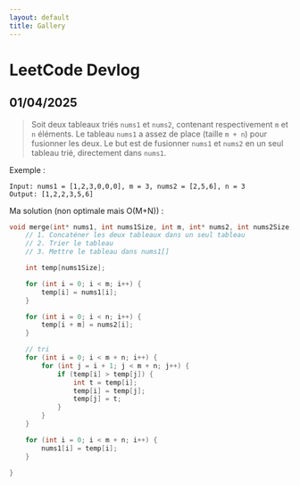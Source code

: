 ```yaml
---
layout: default
title: Gallery
---
```


# LeetCode Devlog

## 01/04/2025

> Soit deux tableaux triés `nums1` et `nums2`, contenant respectivement `m` et `n` éléments. Le tableau `nums1` a assez de place (taille `m + n`) pour fusionner les deux. Le but est de fusionner `nums1` et `nums2` en un seul tableau trié, directement dans `nums1`.

Exemple :
```
Input: nums1 = [1,2,3,0,0,0], m = 3, nums2 = [2,5,6], n = 3
Output: [1,2,2,3,5,6]
```

Ma solution (non optimale mais O(M+N)) :
```c
void merge(int* nums1, int nums1Size, int m, int* nums2, int nums2Size, int n) {
    // 1. Concaténer les deux tableaux dans un seul tableau
    // 2. Trier le tableau
    // 3. Mettre le tableau dans nums1[]

    int temp[nums1Size];

    for (int i = 0; i < m; i++) {
        temp[i] = nums1[i];
    }

    for (int i = 0; i < n; i++) {
        temp[i + m] = nums2[i];
    }

    // tri
    for (int i = 0; i < m + n; i++) {
        for (int j = i + 1; j < m + n; j++) {
            if (temp[i] > temp[j]) {
                int t = temp[i];
                temp[i] = temp[j];
                temp[j] = t;
            }
        }
    }

    for (int i = 0; i < m + n; i++) {
        nums1[i] = temp[i];
    }

}
```